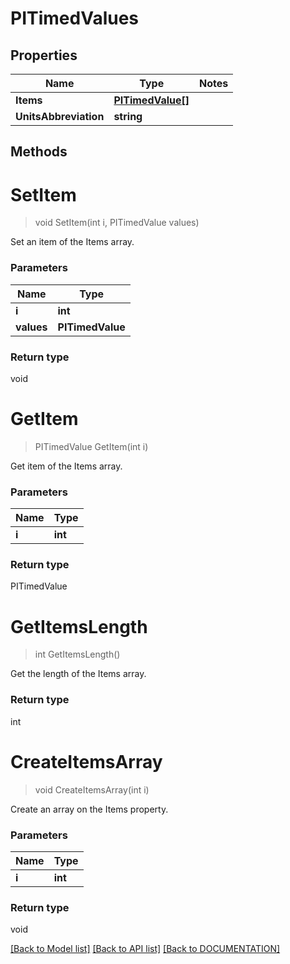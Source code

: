 # PITimedValues

## Properties
Name | Type | Notes
------------ | ------------- | -------------
**Items** | **[**PITimedValue[]**](../Model/PITimedValue.md)**
**UnitsAbbreviation** | **string**

## Methods

# **SetItem**
> void SetItem(int i, PITimedValue values)

Set an item of the Items array.

### Parameters

Name | Type
------------- | -------------
 **i** | **int**
 **values** | **PITimedValue**

### Return type

void


# **GetItem**
> PITimedValue GetItem(int i)

Get item of the Items array.

### Parameters

Name | Type
------------- | -------------
 **i** | **int**

### Return type

PITimedValue


# **GetItemsLength**
> int GetItemsLength()

Get the length of the Items array.


### Return type

int


# **CreateItemsArray**
> void CreateItemsArray(int i)

Create an array on the Items property.

### Parameters

Name | Type
------------- | -------------
 **i** | **int**

### Return type

void

[[Back to Model list]](../../DOCUMENTATION.md#documentation-for-models) [[Back to API list]](../../DOCUMENTATION.md#documentation-for-api-endpoints) [[Back to DOCUMENTATION]](../../DOCUMENTATION.md)
